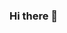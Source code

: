 ### Hi there 👋
<a href="https://dev.to/danielroa98">
  <i class="fab fa-dev" title="danielroa98's DEV Community Profile"></i>
</a>
<!--
**danielroa98/danielroa98** is a ✨ _special_ ✨ repository because its `README.md` (this file) appears on your GitHub profile.

Here are some ideas to get you started:

- 🔭 I’m currently working on ...
- 🌱 I’m currently learning ...
- 👯 I’m looking to collaborate on ...
- 🤔 I’m looking for help with ...
- 💬 Ask me about ...
- 📫 How to reach me: ...
- 😄 Pronouns: ...
- ⚡ Fun fact: ...
-->
